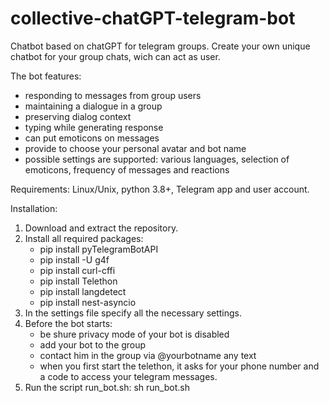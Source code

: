 # collective-chatGPT-telegram-bot
Сhatbot based on chatGPT for telegram groups. 
Сreate your own unique chatbot for your group chats, wich can act as user.

The bot features:
- responding to messages from group users
- maintaining a dialogue in a group
- preserving dialog context
- typing while generating response
- can put emoticons on messages
- provide to choose your personal avatar and bot name
- possible settings are supported: various languages, selection of emoticons, frequency of messages and reactions

Requirements: Linux/Unix, python 3.8+, Telegram app and user account.

Installation:
1. Download and extract the repository.
2. Install all required packages:
   - pip install pyTelegramBotAPI
   - pip install -U g4f
   - pip install curl-cffi
   - pip install Telethon
   - pip install langdetect
   - pip install nest-asyncio
4. In the settings file specify all the necessary settings.
5. Before the bot starts:
   - be shure privacy mode of your bot is disabled
   - add your bot to the group
   - contact him in the group via @yourbotname any text
   - when you first start the telethon, it asks for your phone number and a code to access your telegram messages.
7. Run the script run_bot.sh:
   sh run_bot.sh

